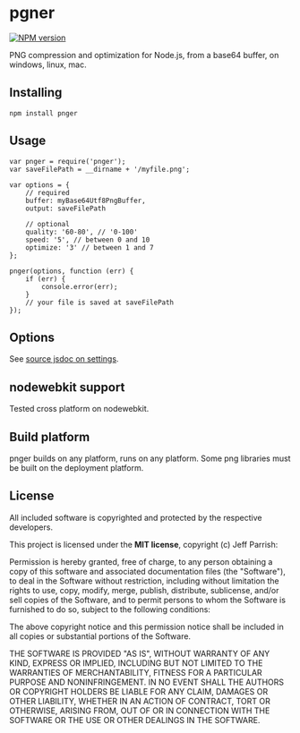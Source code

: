 # pgner

[![NPM version](https://badge.fury.io/js/pnger.svg)](http://badge.fury.io/js/pnger)

PNG compression and optimization for Node.js, from a base64 buffer, on windows, linux, mac.

## Installing

	npm install pnger

## Usage
	
	var pnger = require('pnger');
	var saveFilePath = __dirname + '/myfile.png';
	
	var options = {
		// required
		buffer: myBase64Utf8PngBuffer,
		output: saveFilePath

		// optional
		quality: '60-80', // '0-100'
		speed: '5', // between 0 and 10
		optimize: '3' // between 1 and 7
	};

	pnger(options, function (err) {
		if (err) {
			console.error(err);
		}
		// your file is saved at saveFilePath
	});

## Options

See [source jsdoc on settings](https://github.com/ruffrey/pnger/blob/master/index.js).

## nodewebkit support

Tested cross platform on nodewebkit.

## Build platform

pnger builds on any platform, runs on any platform. Some png libraries must be built on the deployment platform.


## License

All included software is copyrighted and protected by the respective developers.

This project is licensed under the **MIT license**, copyright (c) Jeff Parrish:

Permission is hereby granted, free of charge, to any person obtaining a copy
of this software and associated documentation files (the "Software"), to deal
in the Software without restriction, including without limitation the rights
to use, copy, modify, merge, publish, distribute, sublicense, and/or sell
copies of the Software, and to permit persons to whom the Software is
furnished to do so, subject to the following conditions:

The above copyright notice and this permission notice shall be included in
all copies or substantial portions of the Software.

THE SOFTWARE IS PROVIDED "AS IS", WITHOUT WARRANTY OF ANY KIND, EXPRESS OR
IMPLIED, INCLUDING BUT NOT LIMITED TO THE WARRANTIES OF MERCHANTABILITY,
FITNESS FOR A PARTICULAR PURPOSE AND NONINFRINGEMENT. IN NO EVENT SHALL THE
AUTHORS OR COPYRIGHT HOLDERS BE LIABLE FOR ANY CLAIM, DAMAGES OR OTHER
LIABILITY, WHETHER IN AN ACTION OF CONTRACT, TORT OR OTHERWISE, ARISING FROM,
OUT OF OR IN CONNECTION WITH THE SOFTWARE OR THE USE OR OTHER DEALINGS IN
THE SOFTWARE.
